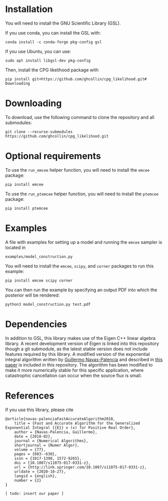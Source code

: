 # Installation

You will need to install the GNU Scientific Library (GSL).

If you use conda, you can install the GSL with:

    conda install -c conda-forge pkg-config gsl

If you use Ubuntu, you can use:

    sudo apt install libgsl-dev pkg-config

Then, install the CPG likelihood package with

    pip install git+https://github.com/ghcollin/cpg_likelihood.git# Downloading

# Downloading

To download, use the following command to clone the repository and all submodules:

    git clone --recurse-submodules https://github.com/ghcollin/cpg_likelihood.git

# Optional requirements

To use the `run_emcee` helper function, you will need to install the `emcee` package:

    pip install emcee

To use the `run_ptemcee` helper function, you will need to install the `ptemcee` package:

    pip install ptemcee

# Examples

A file with examples for setting up a model and running the `emcee` sampler is located in

    examples/model_construction.py

You will need to install the `emcee`, `scipy`, and `corner` packages to run this example:

    pip install emcee scipy corner

You can then run the example by specifying an output PDF into which the posterior will be rendered:

    python3 model_construction.py test.pdf

# Dependencies

In addition to GSL, this library makes use of the Eigen C++ linear algebra library.
A recent development version of Eigen is linked into this repository though a git submodule, as the latest stable version does not include features required by this library.
A modified version of the exponential integral algorithm written by [Guillermo Navas-Palencia](https://gnpalencia.org) and described in [this paper](https://gnpalencia.org/research/GNP_Expint2017.pdf) is included in this repository. 
The algorithm has been modified to make it more numerically stable for this specific application, where catastrophic cancellation can occur when the source flux is small.

# References

If you use this library, please cite

    @article{navas-palenciaFastAccurateAlgorithm2018,
        title = {Fast and Accurate Algorithm for the Generalized Exponential Integral {{E}} ν (x) for Positive Real Order},
        author = {Navas-Palencia, Guillermo},
        date = {2018-02},
        journal = {Numerical Algorithms},
        shortjournal = {Numer Algor},
        volume = {77},
        pages = {603--630},
        issn = {1017-1398, 1572-9265},
        doi = {10.1007/s11075-017-0331-z},
        url = {http://link.springer.com/10.1007/s11075-017-0331-z},
        urldate = {2020-10-27},
        langid = {english},
        number = {2}
    }

    [ todo: insert our paper ]